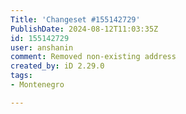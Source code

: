 ```yaml
---
Title: 'Changeset #155142729'
PublishDate: 2024-08-12T11:03:35Z
id: 155142729
user: anshanin
comment: Removed non-existing address
created_by: iD 2.29.0
tags:
- Montenegro

---
```

